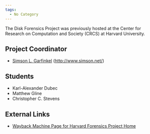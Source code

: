 ```yaml
---
tags:
  - No Category
---
```

The Disk Forensics Project was previously hosted at the Center for
Research on Computation and Society (CRCS) at Harvard University.

## Project Coordinator

- [Simson L. Garfinkel](simson_garfinkel.md)
  (http://www.simson.net/)

## Students

- Karl-Alexander Dubec
- Matthew Gline
- Christopher C. Stevens

## External Links

- [Wayback Machine Page for Harvard Forensics Project
  Home](https://web.archive.org/web/20111111061152/http://www.eecs.harvard.edu/forensics/)